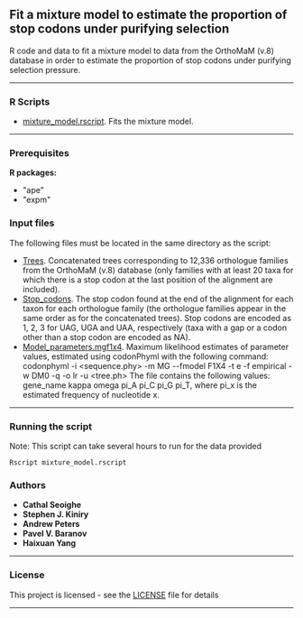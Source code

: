 ## Fit a mixture model to estimate the proportion of stop codons under purifying selection


R code and data to fit a mixture model to data from the OrthoMaM (v.8) database in order to estimate the proportion of stop codons under purifying selection pressure.

***

### R Scripts

* [mixture_model.rscript](https://github.com/cseoighe/StopEvol/blob/master/MixtureModel/mixture_model.rscript).  Fits the mixture model. 

***

### Prerequisites

**R packages:**
* "ape"
* "expm"

### Input files 

The following files must be located in the same directory as the script:

* [Trees](https://github.com/cseoighe/StopEvol/blob/master/MixtureModel/Trees). Concatenated trees corresponding to 12,336 orthologue families from the OrthoMaM (v.8) database (only families with at least 20 taxa for which there is a stop codon at the last position of the alignment are included).  
* [Stop_codons](https://github.com/cseoighe/StopEvol/blob/master/MixtureModel/Stop_codons). The stop codon found at the end of the alignment for each taxon for each orthologue family (the orthologue families appear in the same order as for the concatenated trees). Stop codons are encoded as 1, 2, 3 for UAG, UGA and UAA, respectively (taxa with a gap or a codon other than a stop codon are encoded as NA). 
* [Model_parameters.mgf1x4](https://github.com/cseoighe/StopEvol/blob/master/MixtureModel/Model_parameters.mgf1x4). Maximum likelihood estimates of parameter values, estimated using codonPhyml with the following command: 
codonphyml -i <sequence.phy> -m MG --fmodel F1X4 -t e -f empirical -w DM0 -q -o lr -u <tree.ph>
The file contains the following values: gene_name kappa omega pi_A pi_C pi_G pi_T, where pi_x is the estimated frequency of nucleotide x.

***

### Running the script

Note: This script can take several hours to run for the data provided

```
Rscript mixture_model.rscript 
```


### Authors

* **Cathal Seoighe**
* **Stephen J. Kiniry**
* **Andrew Peters**
* **Pavel V. Baranov**
* **Haixuan Yang**

***

### License

This project is licensed  - see the [LICENSE](LICENSE) file for details

***





